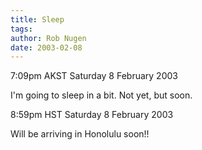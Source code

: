 ```yaml
---
title: Sleep
tags: 
author: Rob Nugen
date: 2003-02-08
---
```


<p class=date>7:09pm AKST Saturday 8 February 2003</p>

<p>I'm going to sleep in a bit.  Not yet, but soon.</p>

<p class=date>8:59pm HST Saturday 8 February 2003</p>

<p>Will be arriving in Honolulu soon!!</p>

